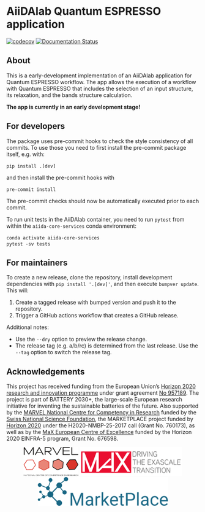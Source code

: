 # AiiDAlab Quantum ESPRESSO application

[![codecov](https://codecov.io/gh/aiidalab/aiidalab-qe/branch/main/graph/badge.svg)](https://codecov.io/gh/aiidalab/aiidalab-qe)
[![Documentation Status](https://readthedocs.org/projects/aiidalab-qe/badge/?version=latest)](https://aiidalab-qe.readthedocs.io/?badge=latest)

## About

This is a early-development implementation of an AiiDAlab application for Quantum ESPRESSO workflow.
The app allows the execution of a workflow with Quantum ESPRESSO that includes the selection of an input structure, its relaxation, and the bands structure calculation.

**The app is currently in an early development stage!**

## For developers

The package uses pre-commit hooks to check the style consistency of all commits.
To use those you need to first install the pre-commit package itself, e.g. with:
```
pip install .[dev]
```
and then install the pre-commit hooks with
```
pre-commit install
```
The pre-commit checks should now be automatically executed prior to each commit.

To run unit tests in the AiiDAlab container, you need to run `pytest` from within the `aiida-core-services` conda environment:
```
conda activate aiida-core-services
pytest -sv tests
```

## For maintainers

To create a new release, clone the repository, install development dependencies with `pip install '.[dev]'`, and then execute `bumpver update`.
This will:

  1. Create a tagged release with bumped version and push it to the repository.
  2. Trigger a GitHub actions workflow that creates a GitHub release.

Additional notes:

  - Use the `--dry` option to preview the release change.
  - The release tag (e.g. a/b/rc) is determined from the last release.
    Use the `--tag` option to switch the release tag.

## Acknowledgements

This project has received funding from the European Union’s [Horizon 2020 research and innovation programme](https://ec.europa.eu/programmes/horizon2020/en) under grant agreement [No 957189](https://cordis.europa.eu/project/id/957189). The project is part of BATTERY 2030+, the large-scale European research initiative for inventing the sustainable batteries of the future.
Also supported by the [MARVEL National Centre for Competency in Research](<http://nccr-marvel.ch>) funded by the [Swiss National Science Foundation](<http://www.snf.ch/en>),
the MARKETPLACE project funded by [Horizon 2020](https://ec.europa.eu/programmes/horizon2020/) under the H2020-NMBP-25-2017 call (Grant No. 760173),
as well as by the [MaX European Centre of Excellence](<http://www.max-centre.eu/>) funded by the Horizon 2020 EINFRA-5 program, Grant No. 676598.

<div style="text-align:center">
 <img src="miscellaneous/logos/MARVEL.png" alt="MARVEL" height="75px">
 <img src="miscellaneous/logos/MaX.png" alt="MaX" height="75px">
 <img src="miscellaneous/logos/MarketPlace.png" alt="MarketPlace" height="75px">
</div>
